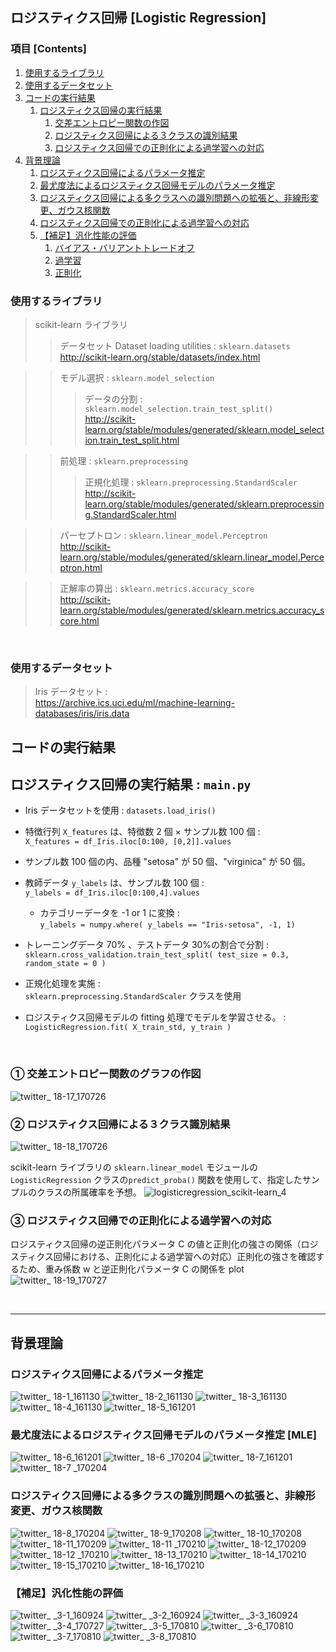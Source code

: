 ## ロジスティクス回帰 [Logistic Regression]

### 項目 [Contents]

1. [使用するライブラリ](#使用するライブラリ)
1. [使用するデータセット](#使用するデータセット)
1. [コードの実行結果](#コードの実行結果)
    1. [ロジスティクス回帰の実行結果](#ロジスティクス回帰の実行結果)
        1. [交差エントロピー関数の作図](#交差エントロピー関数の作図)
        1. [ロジスティクス回帰による３クラスの識別結果](#ロジスティクス回帰による３クラスの識別結果)
        1. [ロジスティクス回帰での正則化による過学習への対応](#ロジスティクス回帰での正則化による過学習への対応)
1. [背景理論](#背景理論)
    1. [ロジスティクス回帰によるパラメータ推定](#ロジスティクス回帰によるパラメータ推定)
    1. [最尤度法によるロジスティクス回帰モデルのパラメータ推定](#最尤度法によるロジスティクス回帰モデルのパラメータ推定)
    1. [ロジスティクス回帰による多クラスへの識別問題への拡張と、非線形変更、ガウス核関数](#ロジスティクス回帰による多クラスへの識別問題への拡張と、非線形変更、ガウス核関数)
    1. [ロジスティクス回帰での正則化による過学習への対応](#ロジスティクス回帰での正則化による過学習への対応)
    1. [【補足】汎化性能の評価](#汎化性能の評価)
        1. [バイアス・バリアントトレードオフ](#バイアス・バリアントトレードオフ)
        1. [過学習](#過学習)
        1. [正則化](#正則化)

<a name="#使用するライブラリ"></a>

### 使用するライブラリ

> scikit-learn ライブラリ </br>
>> データセット Dataset loading utilities : `sklearn.datasets`</br>
>> http://scikit-learn.org/stable/datasets/index.html </br>

>> モデル選択 : `sklearn.model_selection` </br>
>>> データの分割 : `sklearn.model_selection.train_test_split()`</br>
http://scikit-learn.org/stable/modules/generated/sklearn.model_selection.train_test_split.html</br>

>> 前処理 : `sklearn.preprocessing` </br>
>>> 正規化処理 :  `sklearn.preprocessing.StandardScaler`</br>
http://scikit-learn.org/stable/modules/generated/sklearn.preprocessing.StandardScaler.html </br>

>> パーセプトロン : `sklearn.linear_model.Perceptron` </br>
http://scikit-learn.org/stable/modules/generated/sklearn.linear_model.Perceptron.html

>> 正解率の算出 : `sklearn.metrics.accuracy_score` </br>
http://scikit-learn.org/stable/modules/generated/sklearn.metrics.accuracy_score.html </br>


</br>

<a name="#使用するデータセット"></a>

### 使用するデータセット

> Iris データセット : </br>
> https://archive.ics.uci.edu/ml/machine-learning-databases/iris/iris.data

<a name="#コードの実行結果"></a>

## コードの実行結果

<a name="#ロジスティクス回帰の実行結果"></a>

## ロジスティクス回帰の実行結果 : `main.py`

- Iris データセットを使用 : `datasets.load_iris()`

- 特徴行列 `X_features` は、特徴数 2 個 × サンプル数 100 個 :</br> `X_features = df_Iris.iloc[0:100, [0,2]].values`
- サンプル数 100 個の内、品種 "setosa" が 50 個、"virginica" が 50 個。
- 教師データ `y_labels` は、サンプル数 100 個 : </br >`y_labels = df_Iris.iloc[0:100,4].values`
    - カテゴリーデータを -1 or 1 に変換 : </br>`y_labels = numpy.where( y_labels == "Iris-setosa", -1, 1)`
- トレーニングデータ 70% 、テストデータ 30%の割合で分割 : </br>`sklearn.cross_validation.train_test_split( test_size = 0.3, random_state = 0 )`
- 正規化処理を実施 : </br> `sklearn.preprocessing.StandardScaler` クラスを使用 
- ロジスティクス回帰モデルの fitting 処理でモデルを学習させる。 :</br>
`LogisticRegression.fit( X_train_std, y_train )`

</br>

<a name="#交差エントロピー関数のグラフの作図"></a>

### ① 交差エントロピー関数のグラフの作図
![twitter_ 18-17_170726](https://user-images.githubusercontent.com/25688193/29994417-b4362356-9009-11e7-9007-dc82d1ae793e.png)

<a name="#ロジスティクス回帰による３クラス識別結果"></a>

### ② ロジスティクス回帰による３クラス識別結果
![twitter_ 18-18_170726](https://user-images.githubusercontent.com/25688193/29994419-b440a164-9009-11e7-89ff-9fdb63fb537d.png)

scikit-learn ライブラリの `sklearn.linear_model` モジュールの `LogisticRegression` クラスの`predict_proba()` 関数を使用して、指定したサンプルのクラスの所属確率を予想。
![logisticregression_scikit-learn_4](https://user-images.githubusercontent.com/25688193/28619864-725f0614-7245-11e7-8534-6c162eba8dd3.png)

<a name="#ロジスティクス回帰での正則化による過学習への対応"></a>

### ③ ロジスティクス回帰での正則化による過学習への対応
ロジスティクス回帰の逆正則化パラメータ C の値と正則化の強さの関係（ロジスティクス回帰における、正則化による過学習への対応）正則化の強さを確認するため、重み係数 w と逆正則化パラメータ C の関係を plot
![twitter_ 18-19_170727](https://user-images.githubusercontent.com/25688193/28652198-4b09b560-72c1-11e7-8053-a9e00b280ef8.png)

</br>

---

<a name="#背景理論"></a>

## 背景理論

<a name="#ロジスティクス回帰によるパラメータ推定"></a>

### ロジスティクス回帰によるパラメータ推定

![twitter_ 18-1_161130](https://user-images.githubusercontent.com/25688193/29994398-b3cb8b5e-9009-11e7-9ca3-947c8ede9407.png)
![twitter_ 18-2_161130](https://user-images.githubusercontent.com/25688193/29994397-b3ca7f84-9009-11e7-8e86-9677931b681e.png)
![twitter_ 18-3_161130](https://user-images.githubusercontent.com/25688193/29994396-b3c9dcd2-9009-11e7-8db0-c342aac2725c.png)
![twitter_ 18-4_161130](https://user-images.githubusercontent.com/25688193/29994399-b3cb73f8-9009-11e7-8f86-52d112491644.png)
![twitter_ 18-5_161201](https://user-images.githubusercontent.com/25688193/29994401-b3ceb5d6-9009-11e7-97b6-9470f10d0235.png)

<a name="#最尤度法によるロジスティクス回帰モデルのパラメータ推定"></a>

### 最尤度法によるロジスティクス回帰モデルのパラメータ推定 [MLE]
![twitter_ 18-6_161201](https://user-images.githubusercontent.com/25688193/29994400-b3cdbcf8-9009-11e7-9dba-fdaf84d592f8.png)
![twitter_ 18-6 _170204](https://user-images.githubusercontent.com/25688193/29994403-b3ed4870-9009-11e7-8432-0468dfc2b841.png)
![twitter_ 18-7_161201](https://user-images.githubusercontent.com/25688193/29994405-b3ee6e94-9009-11e7-840d-50d2a5c10aba.png)
![twitter_ 18-7 _170204](https://user-images.githubusercontent.com/25688193/29994406-b3efd13a-9009-11e7-817d-6f0d5373f178.png)

<a name="#ロジスティクス回帰による多クラスの識別問題への拡張と、非線形変更、ガウス核関数"></a>

### ロジスティクス回帰による多クラスの識別問題への拡張と、非線形変更、ガウス核関数
![twitter_ 18-8_170204](https://user-images.githubusercontent.com/25688193/29994404-b3ee8d34-9009-11e7-8866-675b5083222e.png)
![twitter_ 18-9_170208](https://user-images.githubusercontent.com/25688193/29994407-b3f1c864-9009-11e7-8b50-b0da25938bc7.png)
![twitter_ 18-10_170208](https://user-images.githubusercontent.com/25688193/29994408-b3f4b9ac-9009-11e7-8d49-e639ecadc702.png)
![twitter_ 18-11_170209](https://user-images.githubusercontent.com/25688193/29994410-b4128f40-9009-11e7-8cd9-27f9f29d1be3.png)
![twitter_ 18-11 _170210](https://user-images.githubusercontent.com/25688193/29994409-b410782c-9009-11e7-9cc6-743895e9af2a.png)
![twitter_ 18-12_170209](https://user-images.githubusercontent.com/25688193/29994411-b413263a-9009-11e7-990b-8ac7a180ecba.png)
![twitter_ 18-12 _170210](https://user-images.githubusercontent.com/25688193/29994413-b4180088-9009-11e7-9020-33405676bbee.png)
![twitter_ 18-13_170210](https://user-images.githubusercontent.com/25688193/29994412-b416731c-9009-11e7-88fc-43309099b794.png)
![twitter_ 18-14_170210](https://user-images.githubusercontent.com/25688193/29994414-b41e7fa8-9009-11e7-8333-56962c5a82b8.png)
![twitter_ 18-15_170210](https://user-images.githubusercontent.com/25688193/29994415-b432a4ec-9009-11e7-8bf2-cd7cdd0f42e1.png)
![twitter_ 18-16_170210](https://user-images.githubusercontent.com/25688193/29994416-b4360ca4-9009-11e7-8470-a16e8f0c648d.png)

<a name="#汎化性能の評価"></a>

### 【補足】汎化性能の評価

![twitter_ _3-1_160924](https://user-images.githubusercontent.com/25688193/29994477-179abe2e-900b-11e7-99ac-0691ba52e2d2.png)
![twitter_ _3-2_160924](https://user-images.githubusercontent.com/25688193/29994475-179a835a-900b-11e7-8e20-d2f893d340f7.png)
![twitter_ _3-3_160924](https://user-images.githubusercontent.com/25688193/29994473-1799ebf2-900b-11e7-882e-fe29fb378f72.png)
![twitter_ _3-4_170727](https://user-images.githubusercontent.com/25688193/29994474-179a4d40-900b-11e7-98d9-0ab3825217ba.png)
![twitter_ _3-5_170810](https://user-images.githubusercontent.com/25688193/29994478-179b2116-900b-11e7-80cf-513939ff6822.png)
![twitter_ _3-6_170810](https://user-images.githubusercontent.com/25688193/29994476-179aaa60-900b-11e7-9d72-397ddf43eb9e.png)
![twitter_ _3-7_170810](https://user-images.githubusercontent.com/25688193/29994479-17bc86c6-900b-11e7-93b6-d5e1c56b8e48.png)
![twitter_ _3-8_170810](https://user-images.githubusercontent.com/25688193/29994480-17bcad68-900b-11e7-9e60-4a1bc9494a27.png)

